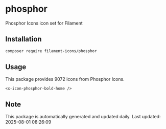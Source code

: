 # phosphor

Phosphor Icons icon set for Filament

## Installation

```bash
composer require filament-icons/phosphor
```

## Usage

This package provides 9072 icons from Phosphor Icons.

```blade
<x-icon-phosphor-bold-home />
```

## Note

This package is automatically generated and updated daily.
Last updated: 2025-08-01 08:26:09
